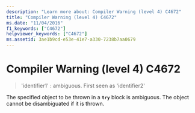 ```yaml
---
description: "Learn more about: Compiler Warning (level 4) C4672"
title: "Compiler Warning (level 4) C4672"
ms.date: "11/04/2016"
f1_keywords: ["C4672"]
helpviewer_keywords: ["C4672"]
ms.assetid: 3ae1b9cd-e53e-41e7-a330-7238b7aa0679
---
```

# Compiler Warning (level 4) C4672

> 'identifier1' : ambiguous. First seen as 'identifier2'

The specified object to be thrown in a **`try`** block is ambiguous. The object cannot be disambiguated if it is thrown.
